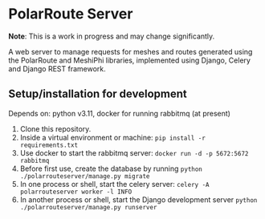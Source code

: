 # PolarRoute Server

**Note**: This is a work in progress and may change significantly.

A web server to manage requests for meshes and routes generated using the PolarRoute and MeshiPhi libraries,
implemented using Django, Celery and Django REST framework.

## Setup/installation for development

Depends on: python v3.11, docker for running rabbitmq (at present)

1. Clone this repository.
1. Inside a virtual environment or machine: `pip install -r requirements.txt`
1. Use docker to start the rabbitmq server: `docker run -d -p 5672:5672 rabbitmq`
1. Before first use, create the database by running `python ./polarrouteserver/manage.py migrate`
1. In one process or shell, start the celery server: `celery -A polarrouteserver worker -l INFO`
1. In another process or shell, start the Django development server `python ./polarrouteserver/manage.py runserver`
